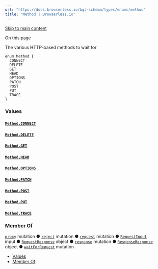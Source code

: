 ```yaml
---
url: "https://docs.browserless.io/bql-schema/types/enums/method"
title: "Method | Browserless.io"
---
```


[Skip to main content](https://docs.browserless.io/bql-schema/types/enums/method#__docusaurus_skipToContent_fallback)

On this page

The various HTTP-based methods to wait for

```codeBlockLines_p187
enum Method {
  CONNECT
  DELETE
  GET
  HEAD
  OPTIONS
  PATCH
  POST
  PUT
  TRACE
}

```

### Values [​](https://docs.browserless.io/bql-schema/types/enums/method\#values "Direct link to Values")

#### [`Method.CONNECT`](https://docs.browserless.io/bql-schema/types/enums/method\#) [​](https://docs.browserless.io/bql-schema/types/enums/method\#methodconnect "Direct link to methodconnect")

#### [`Method.DELETE`](https://docs.browserless.io/bql-schema/types/enums/method\#) [​](https://docs.browserless.io/bql-schema/types/enums/method\#methoddelete "Direct link to methoddelete")

#### [`Method.GET`](https://docs.browserless.io/bql-schema/types/enums/method\#) [​](https://docs.browserless.io/bql-schema/types/enums/method\#methodget "Direct link to methodget")

#### [`Method.HEAD`](https://docs.browserless.io/bql-schema/types/enums/method\#) [​](https://docs.browserless.io/bql-schema/types/enums/method\#methodhead "Direct link to methodhead")

#### [`Method.OPTIONS`](https://docs.browserless.io/bql-schema/types/enums/method\#) [​](https://docs.browserless.io/bql-schema/types/enums/method\#methodoptions "Direct link to methodoptions")

#### [`Method.PATCH`](https://docs.browserless.io/bql-schema/types/enums/method\#) [​](https://docs.browserless.io/bql-schema/types/enums/method\#methodpatch "Direct link to methodpatch")

#### [`Method.POST`](https://docs.browserless.io/bql-schema/types/enums/method\#) [​](https://docs.browserless.io/bql-schema/types/enums/method\#methodpost "Direct link to methodpost")

#### [`Method.PUT`](https://docs.browserless.io/bql-schema/types/enums/method\#) [​](https://docs.browserless.io/bql-schema/types/enums/method\#methodput "Direct link to methodput")

#### [`Method.TRACE`](https://docs.browserless.io/bql-schema/types/enums/method\#) [​](https://docs.browserless.io/bql-schema/types/enums/method\#methodtrace "Direct link to methodtrace")

### Member Of [​](https://docs.browserless.io/bql-schema/types/enums/method\#member-of "Direct link to Member Of")

[`proxy`](https://docs.browserless.io/bql-schema/operations/mutations/proxy) mutation ● [`reject`](https://docs.browserless.io/bql-schema/operations/mutations/reject) mutation ● [`request`](https://docs.browserless.io/bql-schema/operations/mutations/request) mutation ● [`RequestInput`](https://docs.browserless.io/bql-schema/types/inputs/request-input) input ● [`RequestResponse`](https://docs.browserless.io/bql-schema/types/objects/request-response) object ● [`response`](https://docs.browserless.io/bql-schema/operations/mutations/response) mutation ● [`ResponseResponse`](https://docs.browserless.io/bql-schema/types/objects/response-response) object ● [`waitForRequest`](https://docs.browserless.io/bql-schema/operations/mutations/wait-for-request) mutation

- [Values](https://docs.browserless.io/bql-schema/types/enums/method#values)
- [Member Of](https://docs.browserless.io/bql-schema/types/enums/method#member-of)